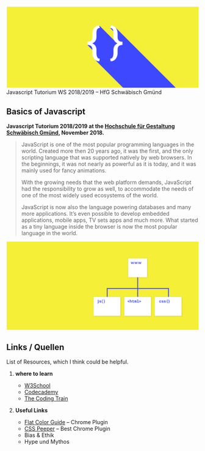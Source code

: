 ![](Material/cover.jpg)
Javascript Tutorium WS 2018/2019 – HfG Schwäbisch Gmünd

## Basics of Javascript

**Javascript Tutorium 2018/2019 at the [Hochschule für Gestaltung Schwäbisch Gmünd](https://www.hfg-gmuend.de), November 2018.**

>JavaScript is one of the most popular programming languages in the world. Created more then 20 years ago, it was the first, and the only scripting language that was supported natively by web browsers. In the beginnings, it was not nearly as powerful as it is today, and it was mainly used for fancy animations.
> 
>With the growing needs that the web platform demands, JavaScript had the responsibility to grow as well, to accommodate the needs of one of the most widely used ecosystems of the world.
>
>JavaScript is now also the language powering databases and many more applications. It’s even possible to develop embedded applications, mobile apps, TV sets apps and much more. What started as a tiny language inside the browser is now the most popular language in the world.
>

![](Material/structure.jpg)


## Links / Quellen
List of Resources, which I think could be helpful. 


1. **where to learn**  
	* [W3School](https://www.w3schools.com/)
	* [Codecademy](https://www.codecademy.com/)
	* [The Coding Train](https://www.youtube.com/channel/UCvjgXvBlbQiydffZU7m1_aw)
	
2. **Useful Links**
	* [Flat Color Guide](https://chrome.google.com/webstore/detail/flat-colors-guide/nienncdeogcamkahjjmaaipnojjokbok) – Chrome Plugin
	* [CSS Peeper](https://csspeeper.com/) – Best Chrome Plugin 
	* Bias & Ethik
	* Hype und Mythos

